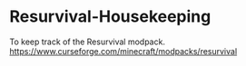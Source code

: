 # Resurvival-Housekeeping
To keep track of the Resurvival modpack.
https://www.curseforge.com/minecraft/modpacks/resurvival
